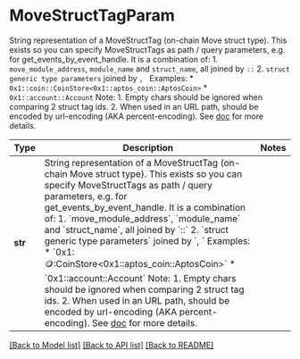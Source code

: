 # MoveStructTagParam

String representation of a MoveStructTag (on-chain Move struct type). This exists so you can specify MoveStructTags as path / query parameters, e.g. for get_events_by_event_handle.  It is a combination of:   1. `move_module_address`, `module_name` and `struct_name`, all joined by `::`   2. `struct generic type parameters` joined by `, `  Examples:   * `0x1::coin::CoinStore<0x1::aptos_coin::AptosCoin>`   * `0x1::account::Account`  Note:   1. Empty chars should be ignored when comparing 2 struct tag ids.   2. When used in an URL path, should be encoded by url-encoding (AKA percent-encoding).  See [doc](https://aptos.dev/concepts/basics-accounts) for more details. 

Type | Description | Notes
------------- | ------------- | -------------
**str** | String representation of a MoveStructTag (on-chain Move struct type). This exists so you can specify MoveStructTags as path / query parameters, e.g. for get_events_by_event_handle.  It is a combination of:   1. &#x60;move_module_address&#x60;, &#x60;module_name&#x60; and &#x60;struct_name&#x60;, all joined by &#x60;::&#x60;   2. &#x60;struct generic type parameters&#x60; joined by &#x60;, &#x60;  Examples:   * &#x60;0x1::coin::CoinStore&lt;0x1::aptos_coin::AptosCoin&gt;&#x60;   * &#x60;0x1::account::Account&#x60;  Note:   1. Empty chars should be ignored when comparing 2 struct tag ids.   2. When used in an URL path, should be encoded by url-encoding (AKA percent-encoding).  See [doc](https://aptos.dev/concepts/basics-accounts) for more details.  | 

[[Back to Model list]](../README.md#documentation-for-models) [[Back to API list]](../README.md#documentation-for-api-endpoints) [[Back to README]](../README.md)


